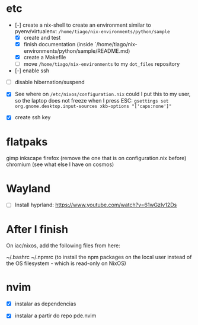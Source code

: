 # etc

- [-] create a nix-shell to create an environment similar to pyenv/virtualenv: `/home/tiago/nix-environments/python/sample`
    - [x] create and test
    - [x] finish documentation (inside `/home/tiago/nix-environments/python/sample/README.md)
    - [x] create a Makefile
    - [ ] move `/home/tiago/nix-environments` to my `dot_files` repository

- [-] enable ssh

- [ ] disable hibernation/suspend

- [x] See where on `/etc/nixos/configuration.nix` could I put this to my user, so the laptop does not freeze when I press ESC: `gsettings set org.gnome.desktop.input-sources xkb-options "['caps:none']"`

- [x] create ssh key

# flatpaks

gimp
inkscape
firefox (remove the one that is on configuration.nix before)
chromium
(see what else I have on cosmos)

# Wayland 

- [ ] Install hyprland: <https://www.youtube.com/watch?v=61wGzIv12Ds>

# After I finish 

On iac/nixos, add the following files from here: 

~/.bashrc
~/.npmrc (to install the npm packages on the local user instead of the OS filesystem - which is read-only on NixOS)

# nvim 

- [x] instalar as dependencias
- [x] instalar a partir do repo pde.nvim

